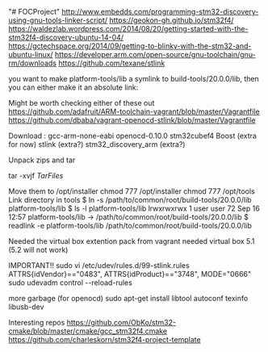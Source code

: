 "# FOCProject" 
http://www.embedds.com/programming-stm32-discovery-using-gnu-tools-linker-script/
https://geokon-gh.github.io/stm32f4/
https://waldezlab.wordpress.com/2014/08/20/getting-started-with-the-stm32f4-discovery-ubuntu-14-04/
https://gctechspace.org/2014/09/getting-to-blinky-with-the-stm32-and-ubuntu-linux/
https://developer.arm.com/open-source/gnu-toolchain/gnu-rm/downloads
https://github.com/texane/stlink

you want to make platform-tools/lib a symlink to build-tools/20.0.0/lib, then you can either make it an absolute link:

Might be worth checking either of these out
https://github.com/adafruit/ARM-toolchain-vagrant/blob/master/Vagrantfile
https://github.com/dbaba/vagrant-openocd-stlink/blob/master/Vagrantfile



Download : 
gcc-arm-none-eabi
openocd-0.10.0
stm32cubef4
Boost (extra for now)
stlink (extra?)
stm32_discovery_arm (extra?)

Unpack zips and tar

tar -xvjf *TarFiles*

Move them to /opt/installer
chmod 777 /opt/installer
chmod 777 /opt/tools
Link directory in tools
$ ln -s /path/to/common/root/build-tools/20.0.0/lib platform-tools/lib
$ ls -l platform-tools/lib
lrwxrwxrwx 1 user user 72 Sep 16 12:57 platform-tools/lib -> /path/to/common/root/build-tools/20.0.0/lib
$ readlink -e platform-tools/lib
/path/to/common/root/build-tools/20.0.0/lib

Needed the virtual box extention pack from vagrant
needed virtual box 5.1 (5.2 will not work)

IMPORTANT!! 
sudo vi /etc/udev/rules.d/99-stlink.rules
ATTRS{idVendor}=="0483", ATTRS{idProduct}=="3748", MODE="0666"
sudo udevadm control --reload-rules

more garbage (for openocd)
sudo apt-get install libtool autoconf texinfo libusb-dev

Interesting repos
https://github.com/ObKo/stm32-cmake/blob/master/cmake/gcc_stm32f4.cmake
https://github.com/charleskorn/stm32f4-project-template
